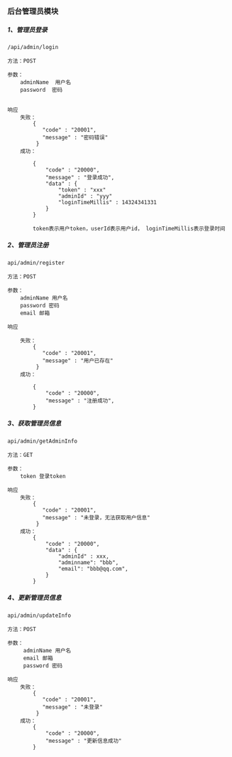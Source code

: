 ### 后台管理员模块

##### 1、管理员登录

    /api/admin/login
    
    方法：POST
    
    参数：
        adminName  用户名
        password  密码
    
    
    响应
        失败：
            {
               "code" : "20001",
               "message" : "密码错误"  
             }
        成功：
        
            {
                "code" : "20000",
                "message" : "登录成功",
                "data" : {
                    "token" : "xxx"
                    "adminId" : "yyy"
                    "loginTimeMillis" : 14324341331
                } 
            }
            
            token表示用户token，userId表示用户id， loginTimeMillis表示登录时间
    
##### 2、管理员注册

    api/admin/register
    
    方法：POST
    
    参数：
        adminName 用户名
        password 密码
        email 邮箱

    响应
    
        失败：
            {
               "code" : "20001",
               "message" : "用户已存在"  
             }
        成功：
        
            {
                "code" : "20000",
                "message" : "注册成功",
            }

##### 3、获取管理员信息

    api/admin/getAdminInfo
    
    方法：GET
    
    参数：
        token 登录token
    
    响应
        失败：
            {
               "code" : "20001",
               "message" : "未登录，无法获取用户信息"  
             }
        成功：
            {
                "code" : "20000",
                "data" : {
                    "adminId" : xxx,
                    "adminname": "bbb",
                    "email": "bbb@qq.com",
                }
            }
        

##### 4、更新管理员信息

    api/admin/updateInfo
    
    方法：POST
    
    参数：
         adminName 用户名
         email 邮箱
         password 密码
    
    响应
        失败：
            {
               "code" : "20001",
               "message" : "未登录"  
             }
        成功：
            {
                "code" : "20000",
                "message" : "更新信息成功"  
            }